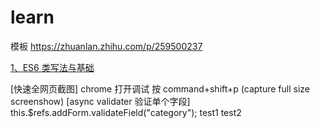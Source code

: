 # learn

模板 https://zhuanlan.zhihu.com/p/259500237

[1、ES6 类写法与基础](fe/es6/index.html)

[快速全网页截图] chrome 打开调试 按 command+shift+p (capture full size screenshow)
[async validater 验证单个字段] this.$refs.addForm.validateField("category");
test1
test2
